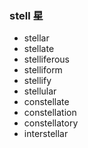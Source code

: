 ### stell  星

- stellar
- stellate
- stelliferous
- stelliform
- stellify
- stellular
- constellate
- constellation
- constellatory
- interstellar